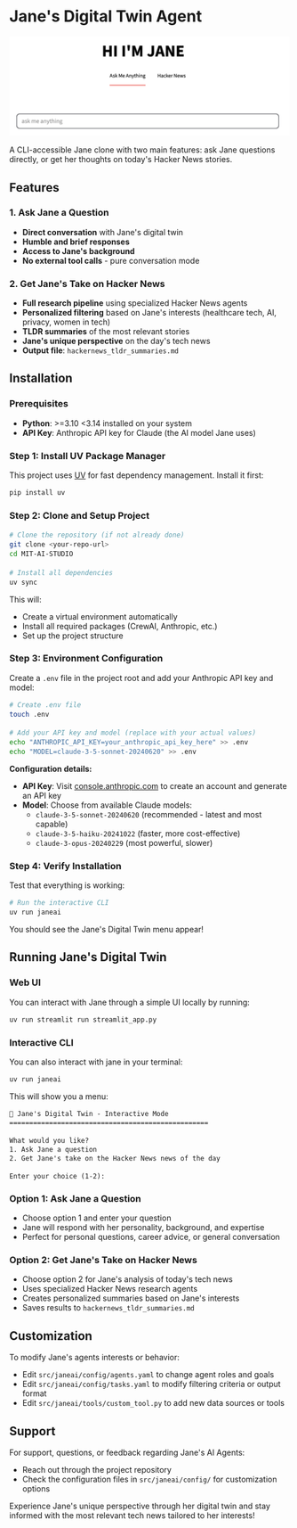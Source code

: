 # Jane's Digital Twin Agent

![Jane's Digital Twin UI](ui_screenshot.png)

A CLI-accessible Jane clone with two main features: ask Jane questions directly, or get her thoughts on today's Hacker News stories.

## Features

### 1. Ask Jane a Question
- **Direct conversation** with Jane's digital twin
- **Humble and brief responses** 
- **Access to Jane's background**
- **No external tool calls** - pure conversation mode

### 2. Get Jane's Take on Hacker News
- **Full research pipeline** using specialized Hacker News agents
- **Personalized filtering** based on Jane's interests (healthcare tech, AI, privacy, women in tech)
- **TLDR summaries** of the most relevant stories
- **Jane's unique perspective** on the day's tech news
- **Output file**: `hackernews_tldr_summaries.md`

## Installation

### Prerequisites

- **Python**: >=3.10 <3.14 installed on your system
- **API Key**: Anthropic API key for Claude (the AI model Jane uses)

### Step 1: Install UV Package Manager

This project uses [UV](https://docs.astral.sh/uv/) for fast dependency management. Install it first:

```bash
pip install uv
```

### Step 2: Clone and Setup Project

```bash
# Clone the repository (if not already done)
git clone <your-repo-url>
cd MIT-AI-STUDIO

# Install all dependencies
uv sync
```

This will:
- Create a virtual environment automatically
- Install all required packages (CrewAI, Anthropic, etc.)
- Set up the project structure

### Step 3: Environment Configuration

Create a `.env` file in the project root and add your Anthropic API key and model:

```bash
# Create .env file
touch .env

# Add your API key and model (replace with your actual values)
echo "ANTHROPIC_API_KEY=your_anthropic_api_key_here" >> .env
echo "MODEL=claude-3-5-sonnet-20240620" >> .env
```

**Configuration details:**
- **API Key**: Visit [console.anthropic.com](https://console.anthropic.com) to create an account and generate an API key
- **Model**: Choose from available Claude models:
  - `claude-3-5-sonnet-20240620` (recommended - latest and most capable)
  - `claude-3-5-haiku-20241022` (faster, more cost-effective)
  - `claude-3-opus-20240229` (most powerful, slower)

### Step 4: Verify Installation

Test that everything is working:

```bash
# Run the interactive CLI
uv run janeai
```

You should see the Jane's Digital Twin menu appear!


## Running Jane's Digital Twin


### Web UI

You can interact with Jane through a simple UI locally by running:

```bash
uv run streamlit run streamlit_app.py
```


### Interactive CLI

You can also interact with jane in your terminal:

```bash
uv run janeai
```

This will show you a menu:
```
🤖 Jane's Digital Twin - Interactive Mode
==================================================

What would you like?
1. Ask Jane a question
2. Get Jane's take on the Hacker News news of the day

Enter your choice (1-2): 
```

### Option 1: Ask Jane a Question
- Choose option 1 and enter your question
- Jane will respond with her personality, background, and expertise
- Perfect for personal questions, career advice, or general conversation

### Option 2: Get Jane's Take on Hacker News
- Choose option 2 for Jane's analysis of today's tech news
- Uses specialized Hacker News research agents
- Creates personalized summaries based on Jane's interests
- Saves results to `hackernews_tldr_summaries.md`

## Customization

To modify Jane's agents interests or behavior:
- Edit `src/janeai/config/agents.yaml` to change agent roles and goals
- Edit `src/janeai/config/tasks.yaml` to modify filtering criteria or output format
- Edit `src/janeai/tools/custom_tool.py` to add new data sources or tools

## Support

For support, questions, or feedback regarding Jane's AI Agents:
- Reach out through the project repository
- Check the configuration files in `src/janeai/config/` for customization options

Experience Jane's unique perspective through her digital twin and stay informed with the most relevant tech news tailored to her interests!
